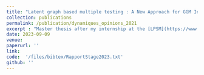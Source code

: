 ```yaml
---
title: "Latent graph based multiple testing : A New Approach for GGM Inference"
collection: publications
permalink: /publication/dynamiques_opinions_2021
excerpt : "Master thesis after my internship at the [LPSM](https://www.lpsm.paris) under the supervision of [C.Matias](http://cmatias.perso.math.cnrs.fr) and [F.Villers](https://perso.lpsm.paris/~villers/)"
date: 2023-09-09
venue:
paperurl: ''
link:  
code:  '/files/bibtex/RapportStage2023.txt'
github: ''
---
```


